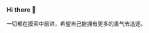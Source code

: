 ### Hi there 👋

<!--
**chrislee86398639/chrislee86398639** is a ✨ _special_ ✨ repository because its `README.md` (this file) appears on your GitHub profile.

Here are some ideas to get you started:

- 🔭 I’m currently working on ...
- 🌱 I’m currently learning ...
- 👯 I’m looking to collaborate on ...
- 🤔 I’m looking for help with ...
- 💬 Ask me about ...
- 📫 How to reach me: ...
- 😄 Pronouns: ...
- ⚡ Fun fact: ...
-->

<!-- 大家好，我叫李文静，来自广东省湛江市，就读于广东工业大学。平时喜欢看吃播，睡懒觉。--> 
一切都在摸索中前进，希望自己能拥有更多的勇气去追逐。 
